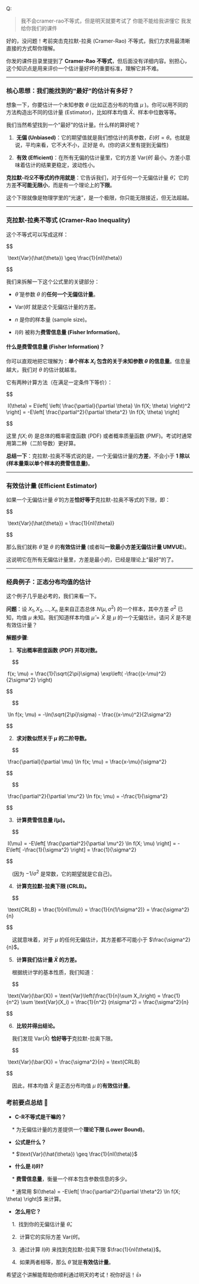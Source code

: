 Q:
> 我不会cramer-rao不等式，但是明天就要考试了 你能不能给我讲懂它 我发给你我们的课件

好的，没问题！考前突击克拉默-拉奥 (Cramer-Rao) 不等式，我们力求用最清晰直接的方式帮你理解。

你发的课件目录里提到了 **Cramer-Rao 不等式**，但后面没有详细内容。别担心，这个知识点是用来评价一个估计量好坏的重要标准，理解它并不难。

---

### 核心思想：我们能找到的“最好”的估计有多好？

想象一下，你要估计一个未知参数 $\theta$ (比如正态分布的均值 $\mu$ )。你可以用不同的方法构造出不同的估计量 (Estimator)，比如样本均值 $\bar{X}$、样本中位数等等。

我们当然希望找到一个“最好”的估计量。什么样的算好呢？

1.  **无偏 (Unbiased)**：它的期望值就是我们想估计的真参数，$E(\hat{\theta}) = \theta$。也就是说，平均来看，它不大不小，正好是 $\theta$。(你的讲义里有提到无偏性)

2.  **有效 (Efficient)**：在所有无偏的估计量里，它的方差 $\text{Var}(\hat{\theta})$ 最小。方差小意味着估计的结果更稳定，波动性小。

**克拉默-라오不等式的作用就是**：它告诉我们，对于任何一个无偏估计量 $\hat{\theta}$，它的方差**不可能无限小**，而是有一个理论上的**下限**。

这个下限就像是物理学里的“光速”，是一个极限，你只能无限接近，但无法超越。

---

### 克拉默-拉奥不等式 (Cramer-Rao Inequality)

这个不等式可以写成这样：

$$

 \text{Var}(\hat{\theta}) \geq \frac{1}{nI(\theta)}

$$

我们来拆解一下这个公式里的关键部分：

* $\hat{\theta}$ 是参数 $\theta$ 的**任何一个无偏估计量**。

* $\text{Var}(\hat{\theta})$ 就是这个无偏估计量的方差。

* $n$ 是你的样本量 (sample size)。

* $I(\theta)$ 被称为**费雪信息量 (Fisher Information)**。

#### 什么是费雪信息量 (Fisher Information)？

你可以直观地把它理解为：**单个样本 $X_i$ 包含的关于未知参数 $\theta$ 的信息量**。信息量越大，我们对 $\theta$ 的估计就越准。

它有两种计算方法（在满足一定条件下等价）：

$$

 I(\theta) = E\left[ \left( \frac{\partial}{\partial \theta} \ln f(X; \theta) \right)^2 \right] = -E\left[ \frac{\partial^2}{\partial \theta^2} \ln f(X; \theta) \right]

$$

这里 $f(X; \theta)$ 是总体的概率密度函数 (PDF) 或者概率质量函数 (PMF)。考试时通常用第二种（二阶导数）更好算。

**总结一下**：克拉默-拉奥不等式说的是，一个无偏估计量的**方差**，不会小于 **1 除以 (样本量乘以单个样本的费雪信息量)**。

---

### 有效估计量 (Efficient Estimator)

如果一个无偏估计量 $\hat{\theta}$ 的方差**恰好等于**克拉默-拉奥不等式的下限，即：

$$

 \text{Var}(\hat{\theta}) = \frac{1}{nI(\theta)}

$$

那么我们就称 $\hat{\theta}$ 是 $\theta$ 的**有效估计量** (或者叫**一致最小方差无偏估计量 UMVUE**)。

这说明它在所有无偏估计量里，方差是最小的，已经是理论上“最好”的了。

---

### 经典例子：正态分布均值的估计

这个例子几乎是必考的，我们来看一下。

**问题**：设 $X_1, X_2, \dots, X_n$ 是来自正态总体 $N(\mu, \sigma^2)$ 的一个样本，其中方差 $\sigma^2$ 已知，均值 $\mu$ 未知。我们知道样本均值 $\hat{\mu} = \bar{X}$ 是 $\mu$ 的一个无偏估计。请问 $\bar{X}$ 是不是有效估计量？

**解题步骤**:

1.  **写出概率密度函数 (PDF) 并取对数。**

    $$

 f(x; \mu) = \frac{1}{\sqrt{2\pi}\sigma} \exp\left( -\frac{(x-\mu)^2}{2\sigma^2} \right)

$$

    $$

 \ln f(x; \mu) = -\ln(\sqrt{2\pi}\sigma) - \frac{(x-\mu)^2}{2\sigma^2}

$$

2.  **求对数似然关于 $\mu$ 的二阶导数。**

    $$

 \frac{\partial}{\partial \mu} \ln f(x; \mu) = \frac{x-\mu}{\sigma^2}

$$

    $$

 \frac{\partial^2}{\partial \mu^2} \ln f(x; \mu) = -\frac{1}{\sigma^2}

$$

3.  **计算费雪信息量 $I(\mu)$。**

    $$

 I(\mu) = -E\left[ \frac{\partial^2}{\partial \mu^2} \ln f(X; \mu) \right] = -E\left[ -\frac{1}{\sigma^2} \right] = \frac{1}{\sigma^2}

$$

    (因为 $-1/\sigma^2$ 是常数，它的期望就是它自己)。

4.  **计算克拉默-拉奥下限 (CRLB)。**

    $$

 \text{CRLB} = \frac{1}{nI(\mu)} = \frac{1}{n(1/\sigma^2)} = \frac{\sigma^2}{n}

$$

    这就意味着，对于 $\mu$ 的任何无偏估计，其方差都不可能小于 $\frac{\sigma^2}{n}$。

5.  **计算我们估计量 $\bar{X}$ 的方差。**

    根据统计学的基本性质，我们知道：

    $$

 \text{Var}(\bar{X}) = \text{Var}\left(\frac{1}{n}\sum X_i\right) = \frac{1}{n^2} \sum \text{Var}(X_i) = \frac{1}{n^2} (n\sigma^2) = \frac{\sigma^2}{n}

$$

6.  **比较并得出结论。**

    我们发现 $\text{Var}(\bar{X})$ **恰好等于**克拉默-拉奥下限。

    $$

 \text{Var}(\bar{X}) = \frac{\sigma^2}{n} = \text{CRLB}

$$

    因此，样本均值 $\bar{X}$ 是正态分布均值 $\mu$ 的**有效估计量**。

### 考前要点总结 📝

* **C-R不等式是干嘛的？**

    * 为无偏估计量的方差提供一个**理论下限 (Lower Bound)**。

* **公式是什么？**

    * $\text{Var}(\hat{\theta}) \geq \frac{1}{nI(\theta)}$

* **什么是 $I(\theta)$?**

    * **费雪信息量**，衡量一个样本包含参数信息的多少。

    * 通常用 $I(\theta) = -E\left[ \frac{\partial^2}{\partial \theta^2} \ln f(X; \theta) \right]$ 来计算。

* **怎么用它？**

    1.  找到你的无偏估计量 $\hat{\theta}$。

    2.  计算它的实际方差 $\text{Var}(\hat{\theta})$。

    3.  通过计算 $I(\theta)$ 来找到克拉默-拉奥下限 $\frac{1}{nI(\theta)}$。

    4.  如果两者相等，那么 $\hat{\theta}$ 就是**有效估计量**。

希望这个讲解能帮助你顺利通过明天的考试！祝你好运！👍